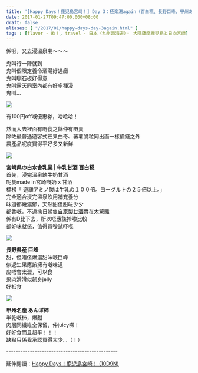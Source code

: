 ```yaml
---
title: '[Happy Days！鹿児島宮崎！] Day 3：極楽湯again（百白糀、長野巨峰、甲州あんぽ柿）'
date: 2017-01-27T09:47:00.000+08:00
draft: false
aliases: [ "/2017/01/happy-days-day-3again.html" ]
tags : [flavor - 飲！, travel - 日本（九州西海道）・ 大隅薩摩鹿児島と日向宮崎]
---
```


係呀，又去浸溫泉喇～～～  
  
鬼叫行一陣就到  
鬼叫個限定養命酒湯好過癮  
鬼叫瞓石板好得意  
鬼叫露天同室內都有好多種浸  
鬼叫...  

[![](https://c1.staticflickr.com/1/340/31508473283_fcb5552194_z.jpg)](https://c1.staticflickr.com/1/340/31508473283_fcb5552194_z.jpg)

有100円off嘅優惠劵，哈哈哈！  
  
然而入去裡面有嘢食之餘仲有嘢賣  
除咗最普通遊客式芒果曲奇、蕃薯脆粒同出面一樣價錢之外  
農產品呢度買得平好多又新鮮  

[![](https://c1.staticflickr.com/1/714/31942261090_7b6c41e989_z.jpg)](https://c1.staticflickr.com/1/714/31942261090_7b6c41e989_z.jpg)

**宮崎県の白水舎乳業 | 牛乳甘酒 百白糀**  
首先，浸完溫泉飲牛奶甘酒  
呢隻made in宮崎嘅奶 x 甘酒  
標榜「 遊離アミノ酸は牛乳の１００倍。ヨーグルトの２５倍以上。」  
完全適合浸完溫泉飲用補充養分  
味道都幾濃郁，天然甜但甜咗少少  
都香嘅，不過擒日朝隻[自家製甘酒](http://www.hidie.net/2017/01/happy-days-day-2.html)實在太驚豔  
係有D比下去，所以唔應該拎嚟比較  
都好味就係，值得買嚟試吓嘅  

[![](https://c1.staticflickr.com/1/361/32280462696_2e0ef9f393_z.jpg)](https://c1.staticflickr.com/1/361/32280462696_2e0ef9f393_z.jpg)

**長野県産 巨峰**  
甜，但唔係爆濃甜味嘅巨峰  
似返生果應該擁有嘅味道  
皮唔會太澀，可以食  
果肉滑滑似韌身jelly  
好抵食  

[![](https://c1.staticflickr.com/1/512/32169531802_750acb8119_z.jpg)](https://c1.staticflickr.com/1/512/32169531802_750acb8119_z.jpg)

**甲州名產 あんぽ柿**  
半乾嘅柿，爆甜  
肉層同纖維全保留，仲juicy㗎！  
好好食而且超平！！！  
缺點只係我承認買得太少...（！）  
  
\-----------------------------------------------  
  
延伸閱讀：[Happy Days！鹿児島宮崎！ (10D9N)](http://www.hidie.net/2017/06/happy-days10d9n.html)